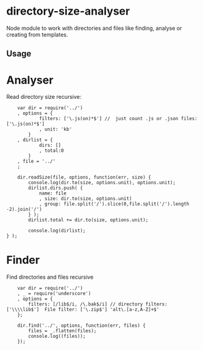 directory-size-analyser
=======================

Node module to work with directories and files like finding, analyse or creating from templates. 

## Usage

# Analyser 
Read directory size recursive:

		var dir = require('../')
		, options = {
				filters: ['\.js(on)*$'] //  just count .js or .json files: ['\.js(on)*$']
				, unit: 'kb'
			}
		, dirlist = { 
				dirs: []
				, total:0
			}
		, file = '../'
		;
			
		dir.readSize(file, options, function(err, size) {
			console.log(dir.to(size, options.unit), options.unit);
			dirlist.dirs.push( { 
				name: file
				, size: dir.to(size, options.unit)
				, group: file.split('/').slice(0,file.split('/').length -2).join('/')
			} );
			dirlist.total += dir.to(size, options.unit);
			
			console.log(dirlist);
    } );
	

# Finder		
Find directories and files recursive

		var dir = require('../')
		, _ = require('underscore')
		, options = {
			filters: [/lib$/i, /\.bak$/i] // directory filters: ['\\\\lib$']  File filter: ['\.zip$'] 'alt\.[a-z,A-Z]+$'
		};

		dir.find('../', options, function(err, files) {
			files = _.flatten(files);
			console.log((files));
		});